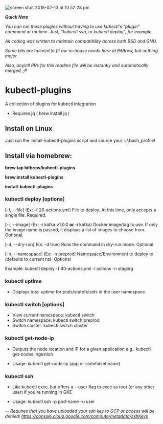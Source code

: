 ![screen shot 2018-02-13 at 10 52 28 pm](https://user-images.githubusercontent.com/22456127/36187142-2bf677a0-1111-11e8-9423-7420cbc50a5a.png)


**_Quick Note_**

*You can run these plugins without having to use kubectl's "plugin" command at runtime. Just, "kubectl ssh, or kubectl deploy", for example.*

*All coding was written to maintain compatibility across both BSD and GNU.*

*Some bits are tailored to fit our in-house needs here at BitBrew, but nothing major.*

*Also, any/all PRs for this readme file will be instantly and automatically merged, ;P*


# kubectl-plugins

A collection of plugins for kubectl integration
 - Requires jq ( brew install jq )

## Install on Linux
  Just run the install-kubectl-plugins script and source your ~/.bash_profile!
  
## Install via homebrew: 
  **brew tap bitbrew/kubectl-plugins**

  **brew install kubectl-plugins**

  **install-kubectl-plugins**


### kubectl deploy [options]
   [-f, --file] (Ex: -f 20-actions.yml) File to deploy. At this time, only accepts a single file. Required.
  
   [-i, --image] (Ex: -i kafka:v1.0.0 **or** -i kafka) Docker image/tag to use. If only the image name is passed, it displays a list of images to choose from. Optional.
  
   [-d, --dry-run] (Ex: -d true) Runs the command in dry-run mode. Optional.
  
   [-n, --namespace] (Ex: -n preprod) Namespace/Environment to deploy to (defaults to current ns). Optional
   
   Example: kubectl deploy -f 40-actions.yml -i actions -n staging


 ### kubectl uptime
  - Displays total uptime for pods/statefulsets in the user namespace.


 ### kubectl switch [options]
  - View current namespace: kubectl switch
  - Switch namespace: kubectl switch preprod
  - Switch cluster: kubectl switch cluster


 ### kubectl get-node-ip
  - Outputs the node location and IP for a given application e.g., kubectl get-nodes ingestion
  
  - Usage: kubectl get-node-ip (app or statefulset name)


 ### kubectl ssh
  - Like kubectl exec, but offers a --user flag to exec as root (or any other user) if you're running in GKE
  
  - Usage: kubectl ssh -p pod-name -u user
  
  -- *Requires that you have uploaded your ssh key to GCP or access will be denied! https://console.cloud.google.com/compute/metadata/sshKeys*
